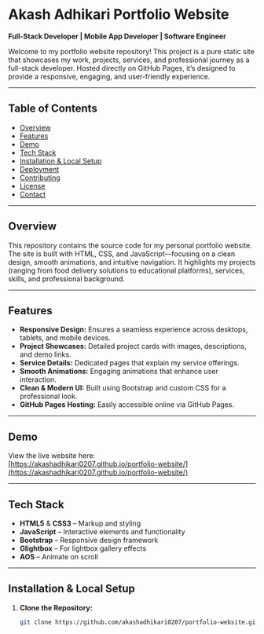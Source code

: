 # Akash Adhikari Portfolio Website

**Full-Stack Developer | Mobile App Developer | Software Engineer**

Welcome to my portfolio website repository! This project is a pure static site that showcases my work, projects, services, and professional journey as a full-stack developer. Hosted directly on GitHub Pages, it’s designed to provide a responsive, engaging, and user-friendly experience.

---

## Table of Contents

- [Overview](#overview)
- [Features](#features)
- [Demo](#demo)
- [Tech Stack](#tech-stack)
- [Installation & Local Setup](#installation--local-setup)
- [Deployment](#deployment)
- [Contributing](#contributing)
- [License](#license)
- [Contact](#contact)

---

## Overview

This repository contains the source code for my personal portfolio website. The site is built with HTML, CSS, and JavaScript—focusing on a clean design, smooth animations, and intuitive navigation. It highlights my projects (ranging from food delivery solutions to educational platforms), services, skills, and professional background.

---

## Features

- **Responsive Design:** Ensures a seamless experience across desktops, tablets, and mobile devices.
- **Project Showcases:** Detailed project cards with images, descriptions, and demo links.
- **Service Details:** Dedicated pages that explain my service offerings.
- **Smooth Animations:** Engaging animations that enhance user interaction.
- **Clean & Modern UI:** Built using Bootstrap and custom CSS for a professional look.
- **GitHub Pages Hosting:** Easily accessible online via GitHub Pages.

---

## Demo

View the live website here:  
[https://akashadhikari0207.github.io/portfolio-website/](https://akashadhikari0207.github.io/portfolio-website/)

---

## Tech Stack

- **HTML5** & **CSS3** – Markup and styling
- **JavaScript** – Interactive elements and functionality
- **Bootstrap** – Responsive design framework
- **Glightbox** – For lightbox gallery effects
- **AOS** – Animate on scroll

---

## Installation & Local Setup

1. **Clone the Repository:**
   ```bash
   git clone https://github.com/akashadhikari0207/portfolio-website.git
